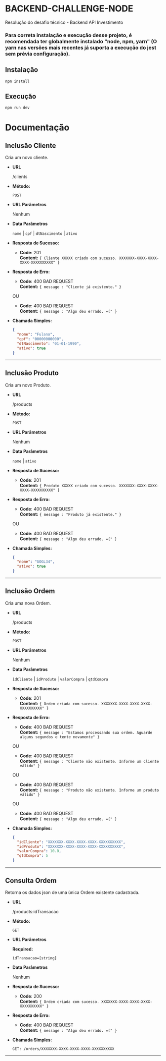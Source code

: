 # BACKEND-CHALLENGE-NODE
Resolução do desafio técnico - Backend API Investimento

### Para correta instalação e execução desse projeto, é recomendada ter globalmente instalado "node, npm, yarn" (O yarn nas versões mais recentes já suporta a execução do jest sem prévia configuração).
## Instalação
`npm install`
## Execução
`npm run dev`
# Documentação
**Inclusão Cliente**
----
  Cria um novo cliente.

* **URL**

  /clients

* **Método:**

  `POST`
  
*  **URL Parâmetros**

   Nenhum

* **Data Parâmetros**

  `nome` | `cpf` | `dtNascimento` | `ativo`

* **Resposta de Sucesso:**

  * **Code:** 201 <br />
    **Content:** `{ Cliente XXXXX criado com sucesso. XXXXXXX-XXXX-XXXX-XXXX-XXXXXXXXXX" }`
 
* **Resposta de Erro:**

  * **Code:** 400 BAD REQUEST <br />
    **Content:** `{ message : "Cliente já existente." }`

  OU

  * **Code:** 400 BAD REQUEST <br />
    **Content:** `{ message : "Algo deu errado. =(" }`

* **Chamada Simples:**

  ```json
  {
    "nome": "Fulano",
    "cpf": "00000000000",
    "dtNascimento": "01-01-1990",
    "ativo": true
  }
  ```
----
  **Inclusão Produto**
----
  Cria um novo Produto.

* **URL**

  /products

* **Método:**

  `POST`
  
*  **URL Parâmetros**

   Nenhum

* **Data Parâmetros**

  `nome` | `ativo`

* **Resposta de Sucesso:**

  * **Code:** 201 <br />
    **Content:** `{ Produto XXXXX criado com sucesso. XXXXXXX-XXXX-XXXX-XXXX-XXXXXXXXXX" }`
 
* **Resposta de Erro:**

  * **Code:** 400 BAD REQUEST <br />
    **Content:** `{ message : "Produto já existente." }`

  OU

  * **Code:** 400 BAD REQUEST <br />
    **Content:** `{ message : "Algo deu errado. =(" }`

* **Chamada Simples:**

  ```json
  {
    "nome": "GOGL34",
    "ativo": true
  }
  ```
----
  **Inclusão Ordem**
----
  Cria uma nova Ordem.

* **URL**

  /products

* **Método:**

  `POST`
  
*  **URL Parâmetros**

   Nenhum

* **Data Parâmetros**

  `idCliente` | `idProduto` | `valorCompra` | `qtdCompra`

* **Resposta de Sucesso:**

  * **Code:** 201 <br />
    **Content:** `{ Ordem criada com sucesso. XXXXXXX-XXXX-XXXX-XXXX-XXXXXXXXXX" }`
 
* **Resposta de Erro:**

  * **Code:** 400 BAD REQUEST <br />
    **Content:** `{ message : "Estamos processando sua ordem. Aguarde alguns segundos e tente novamente" }`
    
  OU

  * **Code:** 400 BAD REQUEST <br />
    **Content:** `{ message : "Cliente não existente. Informe um cliente válido" }`
    
   OU

  * **Code:** 400 BAD REQUEST <br />
    **Content:** `{ message : "Produto não existente. Informe um produto válido" }`

  OU

  * **Code:** 400 BAD REQUEST <br />
    **Content:** `{ message : "Algo deu errado. =(" }`

* **Chamada Simples:**

  ```json
  {
    "idCliente": "XXXXXXX-XXXX-XXXX-XXXX-XXXXXXXXXX",
    "idProduto": "XXXXXXX-XXXX-XXXX-XXXX-XXXXXXXXXX",
    "valorCompra": 10.0,
    "qtdCompra": 5
  }
  ```
----
  **Consulta Ordem**
----
  Retorna os dados json de uma única Ordem existente cadastrada.

* **URL**

  /products:idTransacao

* **Método:**

  `GET`
  
*  **URL Parâmetros**

   **Required:**
 
   `idTransacao=[string]`

* **Data Parâmetros**

    Nenhum

* **Resposta de Sucesso:**

  * **Code:** 200 <br />
    **Content:** `{ Ordem criada com sucesso. XXXXXXX-XXXX-XXXX-XXXX-XXXXXXXXXX" }`
 
* **Resposta de Erro:**

  * **Code:** 400 BAD REQUEST <br />
    **Content:** `{ message : "Algo deu errado. =(" }`

* **Chamada Simples:**

  `GET: /orders/XXXXXXX-XXXX-XXXX-XXXX-XXXXXXXXXX`
  
----
